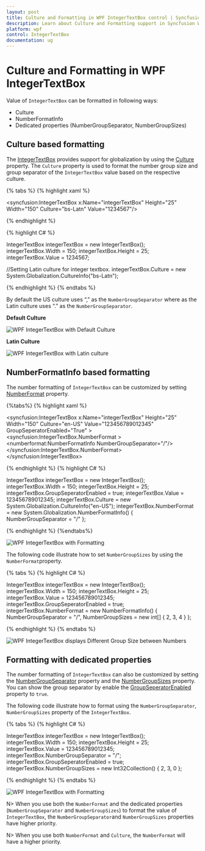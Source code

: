 ```yaml
---
layout: post
title: Culture and Formatting in WPF IntegerTextBox control | Syncfusion
description: Learn about Culture and Formatting support in Syncfusion WPF IntegerTextBox control and more details about the control features.
platform: wpf
control: IntegerTextBox 
documentation: ug
---
```


# Culture and Formatting in WPF IntegerTextBox

Value of `IntegerTextBox` can be formatted in following ways:

* Culture
* NumberFormatInfo
* Dedicated properties (NumberGroupSeparator, NumberGroupSizes)

## Culture based formatting

The [IntegerTextBox](https://www.syncfusion.com/wpf-controls/integer-textbox) provides support for globalization by using the [Culture](https://help.syncfusion.com/cr/wpf/Syncfusion.Windows.Shared.EditorBase.html#Syncfusion_Windows_Shared_EditorBase_Culture) property. The `Culture` property is used to format the number group size and group separator of the `IntegerTextBox` value based on the respective culture.

{% tabs %}
{% highlight xaml %}

<syncfusion:IntegerTextBox x:Name="integerTextBox" Height="25" Width="150" Culture="bs-Latn" Value="1234567"/>

{% endhighlight %}

{% highlight C# %}

IntegerTextBox integerTextBox = new IntegerTextBox();
integerTextBox.Width = 150;
integerTextBox.Height = 25;
integerTextBox.Value = 1234567;

//Setting Latin culture for integer textbox.
integerTextBox.Culture = new System.Globalization.CultureInfo("bs-Latn");

{% endhighlight %}
{% endtabs %}

By default the US culture uses “,” as the `NumberGroupSeparator` where as the Latin culture uses “.” as the `NumberGroupSeparator`. 

**Default Culture**

![WPF IntegerTextBox with Default Culture](Culture-and-Number-Formats_images/wpf-integer-textbox-default-culture.png)

**Latin Culture**

![WPF IntegerTextBox with Latin culture](Culture-and-Number-Formats_images/wpf-integer-textbox-latin-culture.png)

## NumberFormatInfo based formatting

The number formatting of `IntegerTextBox` can be customized by setting [NumberFormat](https://help.syncfusion.com/cr/wpf/Syncfusion.Windows.Shared.EditorBase.html#Syncfusion_Windows_Shared_EditorBase_NumberFormat) property.

{%tabs%}
{% highlight xaml %}

<syncfusion:IntegerTextBox x:Name="integerTextBox" Height="25" Width="150" Culture="en-US"
                           Value="123456789012345" GroupSeperatorEnabled="True" >
    <syncfusion:IntegerTextBox.NumberFormat >
        <numberformat:NumberFormatInfo NumberGroupSeparator="/"/>
    </syncfusion:IntegerTextBox.NumberFormat>
</syncfusion:IntegerTextBox>

{% endhighlight %}
{% highlight C# %}

IntegerTextBox integerTextBox = new IntegerTextBox();
integerTextBox.Width = 150;
integerTextBox.Height = 25;
integerTextBox.GroupSeperatorEnabled = true;
integerTextBox.Value = 123456789012345;
integerTextBox.Culture = new System.Globalization.CultureInfo("en-US");
integerTextBox.NumberFormat = new System.Globalization.NumberFormatInfo() 
{                                   
NumberGroupSeparator = "/"
};

{% endhighlight %}
{%endtabs%}

![WPF IntegerTextBox with Formatting](Culture-and-Number-Formats_images/wpf-integer-textbox-formatting.png)

The following code illustrate how to set `NumberGroupSizes` by using the `NumberFormat`property.

{% tabs %}
{% highlight C# %}

IntegerTextBox integerTextBox = new IntegerTextBox();
integerTextBox.Width = 150;
integerTextBox.Height = 25;
integerTextBox.Value = 123456789012345;
integerTextBox.GroupSeperatorEnabled = true;
integerTextBox.NumberFormat = new NumberFormatInfo()
{
    NumberGroupSeparator = "/",
    NumberGroupSizes = new int[] { 2, 3, 4 }
};

{% endhighlight %}
{% endtabs %}

![WPF IntegerTextBox displays Different Group Size between Numbers](Culture-and-Number-Formats_images/wpf-integer-textbox-group-size.png)

## Formatting with dedicated properties

The number formatting of `IntegerTextBox` can also be customized by setting the [NumberGroupSeparator](https://help.syncfusion.com/cr/wpf/Syncfusion.Windows.Shared.IntegerTextBox.html#Syncfusion_Windows_Shared_IntegerTextBox_NumberGroupSeparator) property and the [NumberGroupSizes](https://help.syncfusion.com/cr/wpf/Syncfusion.Windows.Shared.IntegerTextBox.html#Syncfusion_Windows_Shared_IntegerTextBox_NumberGroupSizes) property.
You can show the group separator by enable the [GroupSeperatorEnabled](https://help.syncfusion.com/cr/wpf/Syncfusion.Windows.Shared.IntegerTextBox.html#Syncfusion_Windows_Shared_IntegerTextBox_GroupSeperatorEnabled) property to `true`.

The following code illustrate how to format using the `NumberGroupSeparator`, `NumberGroupSizes` property of the `IntegerTextBox`.

{% tabs %}
{% highlight C# %}

IntegerTextBox integerTextBox = new IntegerTextBox();
integerTextBox.Width = 150;
integerTextBox.Height = 25;
integerTextBox.Value = 123456789012345;
integerTextBox.NumberGroupSeparator = "/";
integerTextBox.GroupSeperatorEnabled = true;
integerTextBox.NumberGroupSizes = new Int32Collection() { 2, 3, 0 };

{% endhighlight %}
{% endtabs %}

![WPF IntegerTextBox with Formatting](Culture-and-Number-Formats_images/wpf-integer-textbox-number-format.png)

N> When you use both the `NumberFormat` and the dedicated properties (`NumberGroupSeparator` and `NumberGroupSizes`) to format the value of `IntegerTextBox`, the `NumberGroupSeparator`and `NumberGroupSizes` properties have higher priority.

N> When you use both `NumberFormat` and  `Culture`, the `NumberFormat` will have a higher priority.
